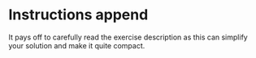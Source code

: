 # Instructions append

It pays off to carefully read the exercise description as this can simplify your solution and make it quite compact.